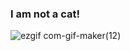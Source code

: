 ### I am not a cat!

![ezgif com-gif-maker(12)](https://user-images.githubusercontent.com/15896005/131587419-1184c3f9-840a-4b21-9450-fd1a1a7235d8.gif)

<!--
**MrMebelMan/MrMebelMan** is a ✨ _special_ ✨ repository because its `README.md` (this file) appears on your GitHub profile.

Here are some ideas to get you started:

- 🔭 I’m currently working on ...
- 🌱 I’m currently learning ...
- 👯 I’m looking to collaborate on ...
- 🤔 I’m looking for help with ...
- 💬 Ask me about ...
- 📫 How to reach me: ...
- 😄 Pronouns: ...
- ⚡ Fun fact: ...
-->
